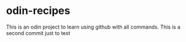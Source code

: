 # odin-recipes

This is an odin project to learn using github with all commands.
This is a second commit just to test
